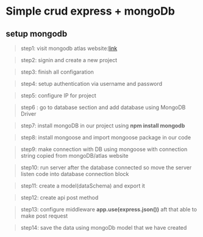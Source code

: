# Simple crud express + mongoDb

## setup mongodb

> step1: visit mongodb atlas website:[link](https://www.mongodb.com/atlas)

> step2: signin and create a new project

> step3: finish all configaration

> step4: setup authentication via username and password

> step5: configure IP for project

> step6 : go to database section and add database using MongoDB Driver

> step7: install mongoDB in our project using **npm install mongodb**

> step8: install mongoose and import mongoose package in our code

> step9: make connection with DB using mongoose with connection string copied from mongoDB/atlas website

> step10: run server after the database connected so move the server listen code into database connection block

> step11: create a model(dataSchema) and export it

> step12: create api post method

> step13: configure middleware **app.use(express.json())** aft that able to make post request

> step14: save the data using mongoDb model that we have created
